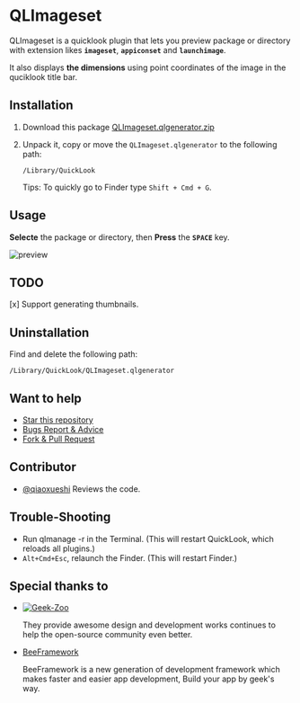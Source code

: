 # QLImageset

QLImageset is a quicklook plugin that lets you preview package or directory with extension likes **`imageset`**, **`appiconset`** and **`launchimage`**. 

It also displays **the dimensions** using point coordinates of the image in the quciklook title bar.

## Installation

1. Download this package [QLImageset.qlgenerator.zip](https://github.com/qfish/QLImageset/releases/download/v1.0/QLImageset.qlgenerator.zip)

2. Unpack it, copy or move the `QLImageset.qlgenerator` to the following path:

    ```
    /Library/QuickLook
    ```

    Tips: To quickly go to Finder type `Shift + Cmd + G`. 

## Usage

**Selecte** the package or directory, then **Press** the **`SPACE`** key.

![preview](https://cloud.githubusercontent.com/assets/679824/6651483/1e41b0d8-ca7f-11e4-9d95-6dbc5ed2ca40.gif)

## TODO 
[x] Support generating thumbnails.

## Uninstallation

Find and delete the following path:

```
/Library/QuickLook/QLImageset.qlgenerator
```

## Want to help
  
  * [Star this repository](https://github.com/qfish/XAlign/)
  * [Bugs Report & Advice](https://github.com/qfish/XAlign/issues)
  * [Fork & Pull Request](https://github.com/qfish/XAlign/pulls)

## Contributor
* [@qiaoxueshi](https://github.com/qiaoxueshi) Reviews the code.

## Trouble-Shooting
  
 * Run qlmanage -r in the Terminal. (This will restart QuickLook, which reloads all plugins.)
 * `Alt+Cmd+Esc`, relaunch the Finder. (This will restart Finder.)
   
## Special thanks to

* [![Geek-Zoo](http://geek-zoo.com/img/images/logo_2.png)](http://www.geek-zoo.com)

  They provide awesome design and development works continues to help the open-source community even better.


* [BeeFramework](https://github.com/gavinkwoe/BeeFramework) 

  BeeFramework is a new generation of development framework which makes faster and easier app development, Build your app by geek's way.
